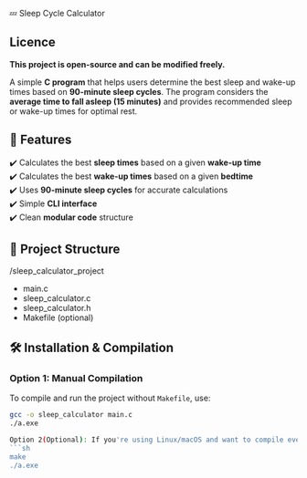  💤 Sleep Cycle Calculator

## Licence

**This project is open-source and can be modified freely.**

A simple **C program** that helps users determine the best sleep and wake-up times based on **90-minute sleep cycles**. The program considers the **average time to fall asleep (15 minutes)** and provides recommended sleep or wake-up times for optimal rest.

## 🚀 Features
✔️ Calculates the best **sleep times** based on a given **wake-up time**  
✔️ Calculates the best **wake-up times** based on a given **bedtime**  
✔️ Uses **90-minute sleep cycles** for accurate calculations  
✔️ Simple **CLI interface**  
✔️ Clean **modular code** structure  

## 📁 Project Structure

/sleep_calculator_project
- main.c
- sleep_calculator.c
- sleep_calculator.h
- Makefile (optional)
## 🛠️ Installation & Compilation
### **Option 1: Manual Compilation**
To compile and run the project without `Makefile`, use:

```sh
gcc -o sleep_calculator main.c 
./a.exe

Option 2(Optional): If you're using Linux/macOS and want to compile everything easily
```sh
make
./a.exe





